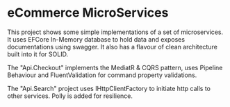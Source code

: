 # eCommerce MicroServices
This project shows some simple implementations of a set of microservices. It uses EFCore In-Memory database to hold data and exposes documentations using swagger. It also has a flavour of clean architecture built into it for SOLID. 

The "Api.Checkout" implements the MediatR & CQRS pattern, uses Pipeline Behaviour and FluentValidation for command property validations.

The "Api.Search" project uses IHttpClientFactory to initiate http calls to other services. Polly is added for resilience. 
